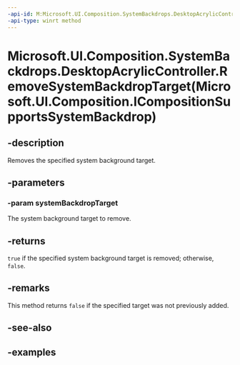 ```yaml
---
-api-id: M:Microsoft.UI.Composition.SystemBackdrops.DesktopAcrylicController.RemoveSystemBackdropTarget(Microsoft.UI.Composition.ICompositionSupportsSystemBackdrop)
-api-type: winrt method
---
```


# Microsoft.UI.Composition.SystemBackdrops.DesktopAcrylicController.RemoveSystemBackdropTarget(Microsoft.UI.Composition.ICompositionSupportsSystemBackdrop)

<!--
public bool RemoveSystemBackdropTarget (Microsoft.UI.Composition.ICompositionSupportsSystemBackdrop systemBackdropTarget);
-->


## -description

Removes the specified system background target.

## -parameters

### -param systemBackdropTarget

The system background target to remove.

## -returns

`true` if the specified system background target is removed; otherwise, `false`.

## -remarks

This method returns `false` if the specified target was not previously added.

## -see-also

## -examples


